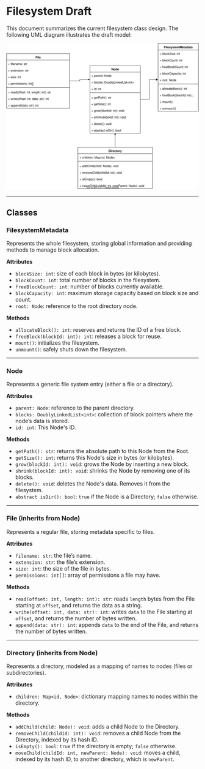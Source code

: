 # Filesystem Draft

This document summarizes the current filesystem class design. The following UML diagram illustrates the draft model:

![filesystem draft](./img/filesystem_draft.svg)

---

## Classes

### **FilesystemMetadata**

Represents the whole filesystem, storing global information and providing methods to manage block allocation.

**Attributes**

* `blockSize: int`: size of each block in bytes (or kilobytes).
* `blockCount: int`: total number of blocks in the filesystem.
* `freeBlockCount: int`: number of blocks currently available.
* `blockCapacity: int`: maximum storage capacity based on block size and count.
* `root: Node`: reference to the root directory node.

**Methods**

* `allocateBlock(): int`: reserves and returns the ID of a free block.
* `freeBlock(blockId: int): int`: releases a block for reuse.
* `mount()`: initializes the filesystem.
* `unmount()`: safely shuts down the filesystem.

---

### **Node**

Represents a generic file system entry (either a file or a directory).

**Attributes**

* `parent: Node`: reference to the parent directory.
* `blocks: DoublyLinkedList<int>`: collection of block pointers where the node’s data is stored.
* `id: int`: This Node's ID.

**Methods**

* `getPath(): str`: returns the absolute path to this Node from the Root.
* `getSize(): int`: returns this Node's size in bytes (or kilobytes).
* `grow(blockId: int): void`: grows the Node by inserting a new block.
* `shrink(blockId: int): void`: shrinks the Node by removing one of its blocks.
* `delete(): void`: deletes the Node's data. Removes it from the filesystem.
* `abstract isDir(): bool`: `true` if the Node is a Directory; `false` otherwise.

---

### **File** (inherits from Node)

Represents a regular file, storing metadata specific to files.

**Attributes**

* `filename: str`: the file’s name.
* `extension: str`: the file’s extension.
* `size: int`: the size of the file in bytes.
* `permissions: int[]`: array of permissions a file may have.

**Methods**

* `read(offset: int, length: int): str`: reads `length` bytes from the File starting at `offset`, and returns the data as a string.
* `write(offset: int, data: str): int`: writes `data` to the File starting at `offset`, and returns the number of bytes written.
* `append(data: str): int`: appends `data` to the end of the File, and returns the number of bytes written.

---

### **Directory** (inherits from Node)

Represents a directory, modeled as a mapping of names to nodes (files or subdirectories).

**Attributes**

* `children: Map<id, Node>`: dictionary mapping names to nodes within the directory.

**Methods**

* `addChild(child: Node): void`: adds a child Node to the Directory.
* `removeChild(childId: int): void`: removes a child Node from the Directory, indexed by its hash ID.
* `isEmpty(): bool`: `true` if the directory is empty; `false` otherwise.
* `moveChild(childId: int, newParent: Node): void`: moves a child, indexed by its hash ID, to another directory, which is `newParent`.
